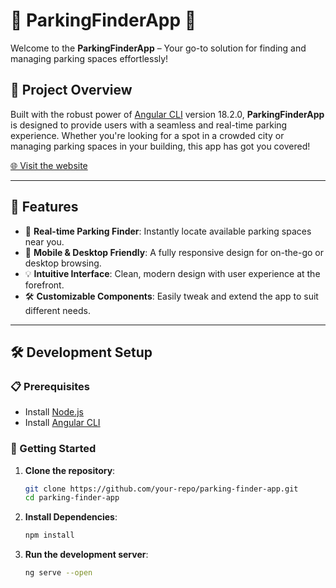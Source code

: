 # 🚗 ParkingFinderApp 🚗

Welcome to the **ParkingFinderApp** – Your go-to solution for finding and managing parking spaces effortlessly!

## 🌟 Project Overview

Built with the robust power of [Angular CLI](https://github.com/angular/angular-cli) version 18.2.0, **ParkingFinderApp** is designed to provide users with a seamless and real-time parking experience. Whether you're looking for a spot in a crowded city or managing parking spaces in your building, this app has got you covered!

[🌐 Visit the website]([parking-finder-app.vercel.app](https://parking-finder-app.vercel.app/)) 

---

## 🚀 Features

- 🔎 **Real-time Parking Finder**: Instantly locate available parking spaces near you.
- 📱 **Mobile & Desktop Friendly**: A fully responsive design for on-the-go or desktop browsing.
- 💡 **Intuitive Interface**: Clean, modern design with user experience at the forefront.
- 🛠️ **Customizable Components**: Easily tweak and extend the app to suit different needs.

---

## 🛠️ Development Setup

### 📋 Prerequisites

- Install [Node.js](https://nodejs.org/en/)
- Install [Angular CLI](https://angular.io/cli)

### 🚧 Getting Started

1. **Clone the repository**:
   ```bash
   git clone https://github.com/your-repo/parking-finder-app.git
   cd parking-finder-app

2. **Install Dependencies**:
   ```bash
   npm install
   
3. **Run the development server**:
   ```bash
   ng serve --open

